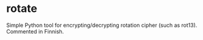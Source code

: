# rotate
Simple Python tool for encrypting/decrypting rotation cipher (such as rot13).
Commented in Finnish.
